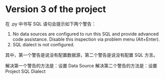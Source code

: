 # Version 3 of the project

在 .py 中书写 SQL 语句会提示如下两个警告：

1. No data sources are configured to run this SQL and provide advanced code assistance. Disable this inspection via
   problem menu (Alt+Enter).
2. SQL dialect is not configured.

其中，第一个警告是说没有配置数据源，第二个警告是说没有配置 SQL 方言。

解决第一个警告的方法是：设置 Data Source
解决第二个警告的方法是：设置 Project SQL Dialect
